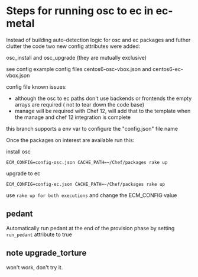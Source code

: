 # Steps for running osc to ec in ec-metal
Instead of building auto-detection logic for osc and ec packages and futher clutter the code two new config attributes were added:

osc_install and osc_upgrade (they are mutually exclusive)

see config example config files centos6-osc-vbox.json and centos6-ec-vbox.json

config file known issues:
- although the osc to ec paths don't use backends or frontends the empty arrays are required ( not to tear down the code base)
- manage will be required with Chef 12, will add that to the template when the manage and chef 12 integration is complete

this branch supports a env var to configure the "config.json" file name

Once the packages on interest are available run this:

install osc 

```ECM_CONFIG=config-osc.json CACHE_PATH=~/Chef/packages rake up```


upgrade to ec

```ECM_CONFIG=config-ec.json CACHE_PATH=~/Chef/packages rake up```

use `rake up for both executions` and change the ECM_CONFIG value


## pedant

Automatically run pedant at the end of the provision phase by setting `run_pedant` attribute to true

## note upgrade_torture
won't work, don't try it.